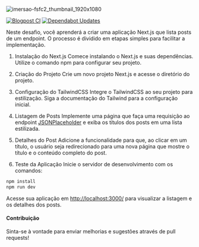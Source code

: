 ![imersao-fsfc2_thumbnail_1920x1080](https://github.com/user-attachments/assets/37ac3209-db2b-4978-a597-2e595b876bdb)

[![Blogpost CI](https://github.com/daniloopinheiro/FSFChallengeNextJs/actions/workflows/node.js.yml/badge.svg?branch=main)](https://github.com/daniloopinheiro/FSFChallengeNextJs/actions/workflows/node.js.yml)
[![Dependabot Updates](https://github.com/daniloopinheiro/FSFChallengeNextJs/actions/workflows/dependabot/dependabot-updates/badge.svg)](https://github.com/daniloopinheiro/FSFChallengeNextJs/actions/workflows/dependabot/dependabot-updates)

Neste desafio, você aprenderá a criar uma aplicação Next.js que lista posts de um endpoint. O processo é dividido em etapas simples para facilitar a implementação.

1. Instalação do Next.js
Comece instalando o Next.js e suas dependências. Utilize o comando npm para configurar seu projeto.

2. Criação do Projeto
Crie um novo projeto Next.js e acesse o diretório do projeto.

3. Configuração do TailwindCSS
Integre o TailwindCSS ao seu projeto para estilização. Siga a documentação do Tailwind para a configuração inicial.

4. Listagem de Posts
Implemente uma página que faça uma requisição ao endpoint [JSONPlaceholder](https://jsonplaceholder.typicode.com/posts) e exiba os títulos dos posts em uma lista estilizada.

5. Detalhes do Post
Adicione a funcionalidade para que, ao clicar em um título, o usuário seja redirecionado para uma nova página que mostre o título e o conteúdo completo do post.

6. Teste da Aplicação
Inicie o servidor de desenvolvimento com os comandos:
```bash
npm install
npm run dev
```
Acesse sua aplicação em [http://localhost:3000/](http://localhost:3000/) para visualizar a listagem e os detalhes dos posts.

#### Contribuição
Sinta-se à vontade para enviar melhorias e sugestões através de pull requests!
